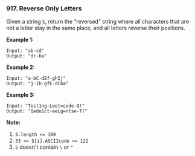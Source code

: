### 917. Reverse Only Letters


  Given a string `S`, return the "reversed" string where all characters that are not a letter stay in the same place, and all letters reverse their positions.

 



**Example 1:**

```
Input: "ab-cd"
Output: "dc-ba"
```

**Example 2:**

```
Input: "a-bC-dEf-ghIj"
Output: "j-Ih-gfE-dCba"
```

**Example 3:**

```
Input: "Test1ng-Leet=code-Q!"
Output: "Qedo1ct-eeLg=ntse-T!"
```

 

**Note:**

1. `S.length <= 100`
2. `33 <= S[i].ASCIIcode <= 122` 
3. `S` doesn't contain `\` or `"`

